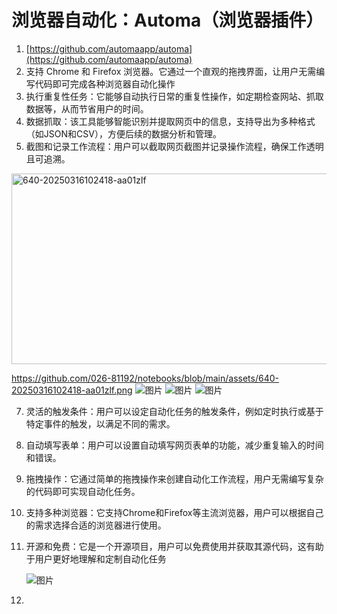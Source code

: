 # 浏览器自动化：Automa（浏览器插件）

1. [https://github.com/automaapp/automa](https://github.com/automaapp/automa)
2. 支持 Chrome 和 Firefox 浏览器。它通过一个直观的拖拽界面，让用户无需编写代码即可完成各种浏览器自动化操作
3. 执行重复性任务：它能够自动执行日常的重复性操作，如定期检查网站、抓取数据等，从而节省用户的时间。
4. 数据抓取：该工具能够智能识别并提取网页中的信息，支持导出为多种格式（如JSON和CSV），方便后续的数据分析和管理。
5. 截图和记录工作流程：用户可以截取网页截图并记录操作流程，确保工作透明且可追溯。
<img width="540" height="305" alt="640-20250316102418-aa01zlf" src="https://github.com/user-attachments/assets/85b0c3ee-ca0f-4dba-b4d3-c0033489b65b" />

https://github.com/026-81192/notebooks/blob/main/assets/640-20250316102418-aa01zlf.png
 ![图片]([assets/640-20250316102418-aa01zlf.png](assets/640-20250316102418-aa01zlf.png))
    ![图片]([assets/640-20250316102418-aa01zlf.png](https://github.com/026-81192/notebooks/assets/640-20250316102418-aa01zlf.png))
   ![图片]([assets/640-20250316102418-aa01zlf.png](https://github.com/026-81192/notebooks/blob/main/assets/640-20250316102418-aa01zlf.png))
   
7. 灵活的触发条件：用户可以设定自动化任务的触发条件，例如定时执行或基于特定事件的触发，以满足不同的需求。
8. 自动填写表单：用户可以设置自动填写网页表单的功能，减少重复输入的时间和错误。
9. 拖拽操作：它通过简单的拖拽操作来创建自动化工作流程，用户无需编写复杂的代码即可实现自动化任务。
10. 支持多种浏览器：它支持Chrome和Firefox等主流浏览器，用户可以根据自己的需求选择合适的浏览器进行使用。
11. 开源和免费：它是一个开源项目，用户可以免费使用并获取其源代码，这有助于用户更好地理解和定制自动化任务

     ![图片]([640-20250316102418-qzz8hd9.png](https://github.com/026-81192/notebooks/assets/640-20250316102418-qzz8hd9.png))
12. ‍

